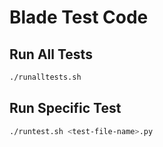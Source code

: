 # Blade Test Code

## Run All Tests

```bash
./runalltests.sh
```

## Run Specific Test

```bash
./runtest.sh <test-file-name>.py
```
